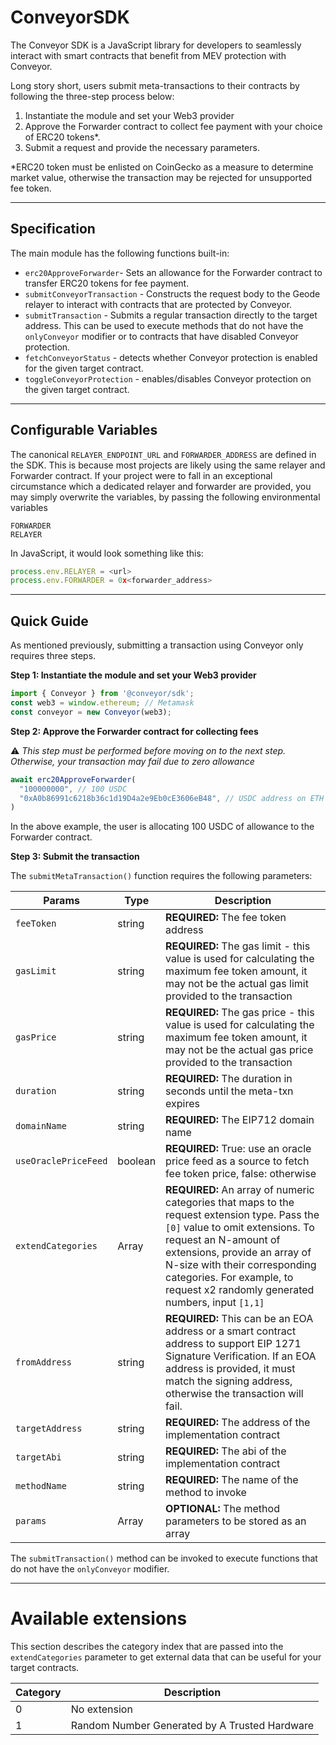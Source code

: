 # ConveyorSDK

The Conveyor SDK is a JavaScript library for developers to seamlessly interact with smart contracts that benefit from MEV protection with Conveyor. 

Long story short, users submit meta-transactions to their contracts by following the three-step process below:

1. Instantiate the module and set your Web3 provider
2. Approve the Forwarder contract to collect fee payment with your choice of ERC20 tokens*. 
3. Submit a request and provide the necessary parameters.

*ERC20 token must be enlisted on CoinGecko as a measure to determine market value, otherwise the transaction may be rejected for unsupported fee token.

---

## Specification

The main module has the following functions built-in:

- `erc20ApproveForwarder`- Sets an allowance for the Forwarder contract to transfer ERC20 tokens for fee payment.
- `submitConveyorTransaction` - Constructs the request body to the Geode relayer to interact with contracts that are protected by Conveyor.
- `submitTransaction` - Submits a regular transaction directly to the target address. This can be used to execute methods that do not have the `onlyConveyor` modifier or to contracts that have disabled Conveyor protection.
- `fetchConveyorStatus` - detects whether Conveyor protection is enabled for the given target contract.
- `toggleConveyorProtection` - enables/disables Conveyor protection on the given target contract.

---
## Configurable Variables

The canonical `RELAYER_ENDPOINT_URL` and `FORWARDER_ADDRESS` are defined in the SDK. This is because most projects are likely using the same relayer and Forwarder contract. If your project were to fall in an exceptional circumstance which a dedicated relayer and forwarder are provided, you may simply overwrite the variables, by passing the following environmental variables

```
FORWARDER
RELAYER
```
In JavaScript, it would look something like this:

```javascript
process.env.RELAYER = <url>
process.env.FORWARDER = 0x<forwarder_address>
```

---

## Quick Guide

As mentioned previously, submitting a transaction using Conveyor only requires three steps.

**Step 1: Instantiate the module and set your Web3 provider**

```javascript
import { Conveyor } from '@conveyor/sdk';
const web3 = window.ethereum; // Metamask
const conveyor = new Conveyor(web3);
```

**Step 2: Approve the Forwarder contract for collecting fees**

:warning: *This step must be performed before moving on to the next step. Otherwise, your transaction may fail due to zero allowance*

```javascript
await erc20ApproveForwarder(
  "100000000", // 100 USDC
  "0xA0b86991c6218b36c1d19D4a2e9Eb0cE3606eB48", // USDC address on ETH
)
```

In the above example, the user is allocating 100 USDC of allowance to the Forwarder contract. 


**Step 3: Submit the transaction**

The `submitMetaTransaction()` function requires the following parameters:

| Params               | Type          | Description                                                                                                                                                                                                                                                                                               |
| -------------------- | ------------- | --------------------------------------------------------------------------------------------------------------------------------------------------------------------------------------------------------------------------------------------------------------------------------------------------------- |
| `feeToken`           | string        | **REQUIRED:** The fee token address                                                                                                                                                                                                                                                                       |
| `gasLimit`           | string        | **REQUIRED:** The gas limit - this value is used for calculating the maximum fee token amount, it may not be the actual gas limit provided to the transaction                                                                                                                                             |
| `gasPrice`           | string        | **REQUIRED:** The gas price - this value is used for calculating the maximum fee token amount, it may not be the actual gas price provided to the transaction                                                                                                                                             |
| `duration`           | string        | **REQUIRED:** The duration in seconds until the meta-txn expires                                                                                                                                                                                                                                          |
| `domainName`         | string        | **REQUIRED:** The EIP712 domain name                                                                                                                                                                                                                                                                      |
| `useOraclePriceFeed` | boolean       | **REQUIRED:** True: use an oracle price feed as a source to fetch fee token price, false: otherwise                                                                                                                                                                                                       |
| `extendCategories`   | Array<number> | **REQUIRED:** An array of numeric categories that maps to the request extension type. Pass the `[0]` value to omit extensions. To request an N-amount of extensions, provide an array of N-size with their corresponding categories. For example, to request x2 randomly generated numbers, input `[1,1]` |
| `fromAddress`        | string        | **REQUIRED:** This can be an EOA address or a smart contract address to support EIP 1271 Signature Verification. If an EOA address is provided, it must match the signing address, otherwise the transaction will fail.                                                                                   |
| `targetAddress`      | string        | **REQUIRED:** The address of the implementation contract                                                                                                                                                                                                                                                  |
| `targetAbi`          | string        | **REQUIRED:** The abi of the implementation contract                                                                                                                                                                                                                                                      |
| `methodName`         | string        | **REQUIRED:** The name of the method to invoke                                                                                                                                                                                                                                                            |
| `params`             | Array<any>    | **OPTIONAL:** The method parameters to be stored as an array                                                                                                                                                                                                                                              |

The `submitTransaction()` method can be invoked to execute functions that do not have the `onlyConveyor` modifier.


---

# Available extensions

This section describes the category index that are passed into the `extendCategories` parameter to get external data that can be useful for your target contracts.

| Category | Description |
|---|---|
| 0 | No extension |
| 1 | Random Number Generated by A Trusted Hardware |
